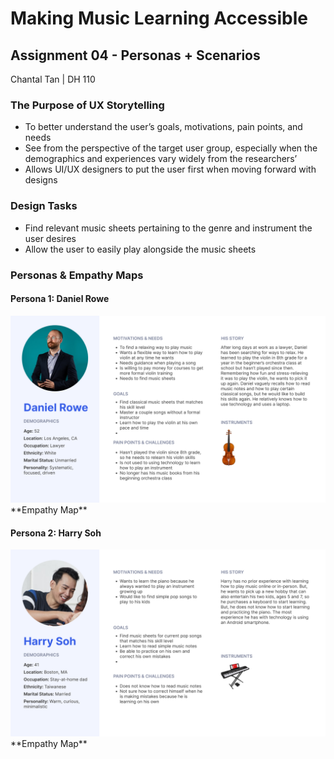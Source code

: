 # **Making Music Learning Accessible**
## Assignment 04 - Personas + Scenarios
Chantal Tan | DH 110

### The Purpose of UX Storytelling
- To better understand the user’s goals, motivations, pain points, and needs
- See from the perspective of the target user group, especially when the demographics and experiences vary widely from the researchers’
- Allows UI/UX designers to put the user first when moving forward with designs

### Design Tasks
- Find relevant music sheets pertaining to the genre and instrument the user desires
- Allow the user to easily play alongside the music sheets

### Personas & Empathy Maps
#### Persona 1: Daniel Rowe
<img src="./Persona 1.png">
**Empathy Map**

#### Persona 2: Harry Soh
<img src="./Persona 2.png">
**Empathy Map**

